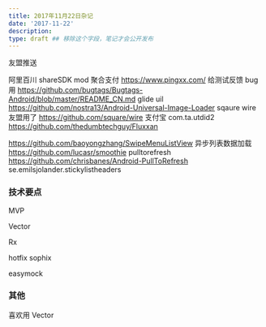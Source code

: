 ```yaml
---
title: 2017年11月22日杂记
date: '2017-11-22'
description:
type: draft ## 移除这个字段，笔记才会公开发布
---
```



友盟推送

阿里百川
shareSDK mod
聚合支付 https://www.pingxx.com/
给测试反馈 bug 用 https://github.com/bugtags/Bugtags-Android/blob/master/README_CN.md
glide
uil https://github.com/nostra13/Android-Universal-Image-Loader
sqaure wire 友盟用了 https://github.com/square/wire
支付宝 com.ta.utdid2
https://github.com/thedumbtechguy/Fluxxan

https://github.com/baoyongzhang/SwipeMenuListView
异步列表数据加载 https://github.com/lucasr/smoothie 
pulltorefresh https://github.com/chrisbanes/Android-PullToRefresh
se.emilsjolander.stickylistheaders

### 技术要点

MVP

Vector

Rx

hotfix sophix

easymock 

### 其他

喜欢用 Vector
